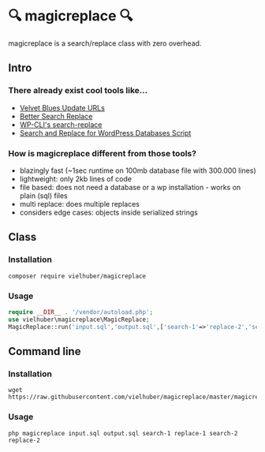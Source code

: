 # 🔍 magicreplace 🔍

magicreplace is a search/replace class with zero overhead.

## Intro

### There already exist cool tools like...

* [Velvet Blues Update URLs](https://wordpress.org/plugins/velvet-blues-update-urls/)
* [Better Search Replace](https://wordpress.org/plugins/better-search-replace/)
* [WP-CLI's search-replace](http://wp-cli.org/commands/search-replace/)
* [Search and Replace for WordPress Databases Script](https://interconnectit.com/products/search-and-replace-for-wordpress-databases/)

### How is magicreplace different from those tools?

* blazingly fast (~1sec runtime on 100mb database file with 300.000 lines)
* lightweight: only 2kb lines of code
* file based: does not need a database or a wp installation - works on plain (sql) files
* multi replace: does multiple replaces
* considers edge cases: objects inside serialized strings

## Class

### Installation

```
composer require vielhuber/magicreplace
```
    
### Usage

```php
require __DIR__ . '/vendor/autoload.php';
use vielhuber\magicreplace\MagicReplace;
MagicReplace::run('input.sql','output.sql',['search-1'=>'replace-2','search-2'=>'replace-2']);
```

## Command line

### Installation

```
wget https://raw.githubusercontent.com/vielhuber/magicreplace/master/magicreplace
```

### Usage

```
php magicreplace input.sql output.sql search-1 replace-1 search-2 replace-2
```
